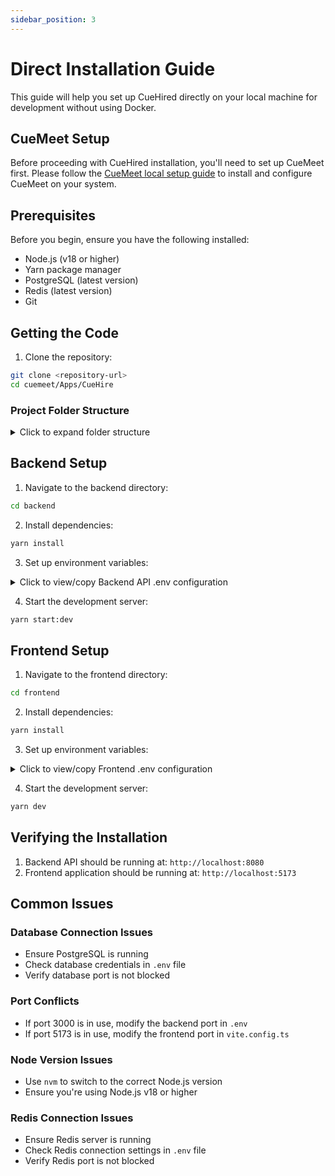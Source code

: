 ```yaml
---
sidebar_position: 3
---
```


# Direct Installation Guide

This guide will help you set up CueHired directly on your local machine for development without using Docker.

## CueMeet Setup

Before proceeding with CueHired installation, you'll need to set up CueMeet first. Please follow the [CueMeet local setup guide](https://cuemeet.github.io/cuemeet-documentation/docs/local-setup) to install and configure CueMeet on your system.


## Prerequisites

Before you begin, ensure you have the following installed:
- Node.js (v18 or higher)
- Yarn package manager
- PostgreSQL (latest version)
- Redis (latest version)
- Git

## Getting the Code

1. Clone the repository:
```bash
git clone <repository-url>
cd cuemeet/Apps/CueHire
```

### Project Folder Structure

<details>
<summary>Click to expand folder structure</summary>
```
.
├── CODE_OF_CONDUCT.md
├── CONTRIBUTING.md
├── LICENSE
├── README.md
├── SECURITY.md
├── UPGRADE.md
├── .github/
├── backend/
│   ├── Dockerfile
│   ├── README.md
│   ├── dist/
│   ├── nest-cli.json
│   ├── package.json
│   ├── src/
│   ├── test/
│   ├── tsconfig.build.json
│   ├── tsconfig.json
│   └── yarn.lock
├── docs/
├── docker-compose.yml
├── frontend/
│   ├── Dockerfile
│   ├── README.md
│   ├── dist/
│   ├── public/
│   ├── src/
│   ├── index.html
│   ├── package.json
│   ├── tsconfig.json
│   ├── tsconfig.app.json
│   ├── tsconfig.node.json
│   ├── vite.config.ts
│   ├── tailwind.config.ts
│   ├── postcss.config.js
│   ├── components.json
│   └── yarn.lock
└── assets
    ├── banner.png
    └── cuemeet-logo.png
```
</details>

## Backend Setup

1. Navigate to the backend directory:
```bash
cd backend
```

2. Install dependencies:
```bash
yarn install
```

3. Set up environment variables:

<details>
<summary>Click to view/copy Backend API .env configuration</summary>

```env
NODE_ENV=
PORT=

ORIGIN=

POSTGRES_USER=
POSTGRES_PASSWORD=
POSTGRES_DB=
POSTGRES_HOST=
POSTGRES_PORT=

REDIS_HOST=
REDIS_PORT=

GOOGLE_CLIENT_ID=
GOOGLE_CLIENT_SECRET=
GOOGLE_REDIRECT_URI=

JWT_ACCESS_SECRET=
JWT_REFRESH_SECRET=

CUEMEET_BASE_URL=

GEMINI_API_KEY=
```
⚠️ Important: The CueMeet-related environment variables must be obtained from the CueMeet Setup Guide. Complete the CueMeet setup first and copy the relevant values into this file.
</details>

4. Start the development server:
```bash
yarn start:dev
```

## Frontend Setup

1. Navigate to the frontend directory:
```bash
cd frontend
```

2. Install dependencies:
```bash
yarn install
```

3. Set up environment variables:
<details>
<summary>Click to view/copy Frontend .env configuration</summary>

```env
VITE_GOOGLE_AUTH_URL=
VITE_GRAPHQL_URL=
```
</details>

4. Start the development server:
```bash
yarn dev
```

## Verifying the Installation

1. Backend API should be running at: `http://localhost:8080`
2. Frontend application should be running at: `http://localhost:5173`

## Common Issues

### Database Connection Issues
- Ensure PostgreSQL is running
- Check database credentials in `.env` file
- Verify database port is not blocked

### Port Conflicts
- If port 3000 is in use, modify the backend port in `.env`
- If port 5173 is in use, modify the frontend port in `vite.config.ts`

### Node Version Issues
- Use `nvm` to switch to the correct Node.js version
- Ensure you're using Node.js v18 or higher

### Redis Connection Issues
- Ensure Redis server is running
- Check Redis connection settings in `.env` file
- Verify Redis port is not blocked 
